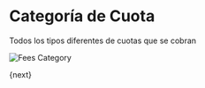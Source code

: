 # Categoría de Cuota

Todos los tipos diferentes de cuotas que se cobran

<img class="screenshot" alt="Fees Category" src="/assets/erpnext_docs/assets/img/education/fees/fee-category.png">

{next}
